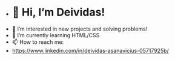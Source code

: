 - # 👋 Hi, I’m Deividas!
- 👀 I’m interested in new projects and solving problems!
- 🌱 I’m currently learning HTML/CSS
- 📫 How to reach me:
- https://www.linkedin.com/in/deividas-asanavicius-05717925b/

<!---
xzcjdvd/xzcjdvd is a ✨ special ✨ repository because its `README.md` (this file) appears on your GitHub profile.
You can click the Preview link to take a look at your changes.
--->
